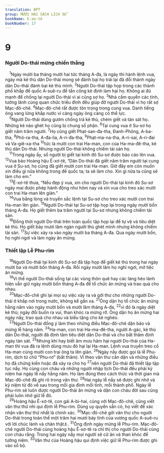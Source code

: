 ```yaml
---
translation: BPT
group: MƯƠI HAI SÁCH LỊCH SỬ
bookName: E-xơ-tê 
bookNumber: 17
---
```


<div class="title"><h1>9</h1><h3>Người Do-thái mừng chiến thắng</h3></div>
<span class="verse et_9_1"> <sup>1</sup>Ngày mười ba tháng mười hai tức tháng A-đa, là ngày thi hành lệnh vua, ngày mà kẻ thù dân Do-thái mong sẽ đánh bại họ trái lại đã đổi thành ngày dân Do-thái đánh bại kẻ thù mình.</span>
<span class="verse et_9_2"><sup>2</sup>Người Do-thái tập họp trong các thành phố khắp đế quốc A-suê-ru để tấn công kẻ định làm hại họ. Không ai đủ mạnh để chống lại người Do-thái vì ai cũng sợ họ.</span>
<span class="verse et_9_3"><sup>3</sup>Nhà cầm quyền các tỉnh, tướng lãnh cùng quan chức triều đình đều giúp đỡ người Do-thái vì họ rất sợ Mạc-đô-chê.</span>
<span class="verse et_9_4"><sup>4</sup>Mạc-đô-chê rất được tôn trọng trong cung vua. Danh tiếng ông vang lừng khắp nước vì càng ngày ông càng có thể lực.<br/></span>
<span class="verse et_9_5"> <sup>5</sup>Người Do-thái dùng gươm chống trả kẻ thù, chém giết và tàn sát họ. Những kẻ nào ghét họ cũng bị chung số phận.</span>
<span class="verse et_9_6"><sup>6</sup>Tại cung vua ở Su-sơ họ giết năm trăm người.</span>
<span class="verse et_9_7"><sup>7</sup>Họ cũng giết Phạt-san-đa-tha, Đanh-Phông, A-ba-tha,</span>
<span class="verse et_9_8"><sup>8</sup>Phô-ra-tha, A-đa-lia, A-ri-đa-tha,</span>
<span class="verse et_9_9"><sup>9</sup>Phạt-ma-na-tha, A-ri-sai, A-ri-đai và Va-giê-xa-tha</span>
<span class="verse et_9_10"><sup>10</sup>tức là mười con trai Ha-man, con của Ha-ma-đê-tha, kẻ thù dân Do-thái. Nhưng người Do-thái không chiếm tài sản họ.<br/></span>
<span class="verse et_9_11"> <sup>11</sup>Trong ngày ấy, số người bị giết tại kinh đô Su-sơ được báo cáo lên vua.</span>
<span class="verse et_9_12"><sup>12</sup>Vua bảo Hoàng hậu Ê-xơ-tê, “Dân Do-thái đã giết năm trăm người tại cung vua ở Su-sơ, họ cũng đã giết mười con trai Ha-man. Giờ đây em còn muốn xin điều gì nữa không trong đế quốc ta; ta sẽ làm cho. Xin gì nữa ta cũng sẽ làm cho em.”<br/></span>
<span class="verse et_9_13"> <sup>13</sup>Ê-xơ-tê thưa, “Nếu đẹp ý vua, xin cho người Do-thái tại kinh đô Su-sơ ngày mai được phép hành động như hôm nay và xin vua cho treo xác mười con trai Ha-man lên giàn.”<br/></span>
<span class="verse et_9_14"> <sup>14</sup>Vua bằng lòng và truyền sắc lệnh tại Su-sơ cho treo xác mười con trai Ha-man lên giàn.</span>
<span class="verse et_9_15"><sup>15</sup>Người Do-thái tại Su-sơ tập họp lại trong ngày mười bốn tháng A-đa. Họ giết thêm ba trăm người tại Su-sơ nhưng không chiếm tài sản.<br/></span>
<span class="verse et_9_16"> <sup>16</sup>Đồng thời người Do-thái trên toàn quốc tập họp lại để tự vệ và tiêu diệt kẻ thù. Họ giết bảy mươi lăm ngàn người thù ghét mình nhưng không chiếm tài sản.</span>
<span class="verse et_9_17"><sup>17</sup>Sự việc xảy ra vào ngày mười ba tháng A-đa. Qua ngày mười bốn, họ nghỉ ngơi và làm ngày ăn mừng.<br/></span>
<div class="title"><h3>Thiết lập Lễ Phu-rim</h3></div>
<span class="verse et_9_18"> <sup>18</sup>Người Do-thái tại kinh đô Su-sơ đã tập họp để giết kẻ thù trong hai ngày mười ba và mười bốn tháng A-đa. Rồi ngày mười lăm họ nghỉ ngơi, mở tiệc ăn mừng.<br/></span>
<span class="verse et_9_19"> <sup>19</sup>Vì thế người Do-thái sống tại các vùng thôn quê hay các làng hẻo lánh hiện vẫn giữ ngày mười bốn tháng A-đa để tổ chức ăn mừng và trao quà cho nhau.<br/></span>
<span class="verse et_9_20"> <sup>20</sup>Mạc-đô-chê ghi lại mọi sự việc xảy ra và gởi thư cho những người Do-thái ở khắp nơi trong nước, không kể gần xa.</span>
<span class="verse et_9_21"><sup>21</sup>Ông dặn họ tổ chức ăn mừng hằng năm vào ngày mười bốn và mười lăm tháng A-đa,</span>
<span class="verse et_9_22"><sup>22</sup>vì đó là ngày diệt kẻ thù; ngày đổi buồn ra vui, than khóc ra mừng rỡ. Ông dặn họ ăn mừng hai ngày nầy, trao quà cho nhau và biếu tặng cho kẻ nghèo.<br/></span>
<span class="verse et_9_23"> <sup>23</sup>Người Do-thái đồng ý làm theo những điều Mạc-đô-chê dặn bảo và mừng lễ hàng năm.</span>
<span class="verse et_9_24"><sup>24</sup>Ha-man, con trai Ha-ma-đê-tha, người A-gác, kẻ thù dân Do-thái, người đã định tâm tiêu diệt dân Do-thái và cho bắt thăm định ngày tàn sát.</span>
<span class="verse et_9_25"><sup>25</sup>Nhưng khi hay biết âm mưu hãm hại người Do-thái của Ha-man thì vua đã ra lệnh dùng mưu đó hại lại Ha-man. Lệnh vua truyền treo cổ Ha-man cùng mười con trai ông ta lên giàn.</span>
<span class="verse et_9_26"><sup>26</sup>Ngày nầy được gọi là lễ Phu-rim, dịch từ chữ “Phu-rơ” (bắt thăm). Vì theo văn thư căn dặn và những điều họ đã chứng kiến hoặc đã xảy ra cho họ</span>
<span class="verse et_9_27"><sup>27</sup>nên người Do-thái đã thiết lập tập tục nầy. Họ cùng con cháu và những người nhập tịch Do-thái đều phải kỷ niệm hai ngày lễ nầy hằng năm. Họ làm đúng theo cách thức và thời gian mà Mạc-đô-chê đã ghi rõ trong văn thư.</span>
<span class="verse et_9_28"><sup>28</sup>Hai ngày lễ nầy sẽ được ghi nhớ và kỷ niệm từ đó về sau trong mỗi gia đình mỗi tỉnh, mỗi thành phố. Ngày lễ Phu-rim sẽ luôn được người Do-thái ăn mừng và dặn con cháu đời sau cũng phải luôn nhớ giữ lễ đó.<br/></span>
<span class="verse et_9_29"> <sup>29</sup>Hoàng hậu Ê-xơ-tê, con gái A-bi-hai, cùng với Mạc-đô-chê, cũng viết văn thư thứ nhì qui định lễ Phu-rim. Dùng uy quyền sẵn có, họ viết để xác nhận văn thư thứ nhất là chính xác.</span>
<span class="verse et_9_30"><sup>30</sup>Mạc-đô-chê gởi văn thư cho người Do-thái trong toàn thể một trăm hai mươi bảy tỉnh của vương quốc A-suê-ru với lời chúc lành và chân thật<a data-toggle="tooltip" data-placement="bottom" title="Hay “thân hữu và chân lý.” Xa 8:19 dạy cách dân chúng nên giữ lễ.">⚓</a>.</span>
<span class="verse et_9_31"><sup>31</sup>Ông định ngày mừng lễ Phu-rim. Mạc-đô-chê người Do-thái cùng hoàng hậu Ê-xơ-tê ra chỉ thị cho người Do-thái cùng con cháu rằng: Trong hai ngày nầy mọi người sẽ cữ ăn và than khóc để tưởng niệm.</span>
<span class="verse et_9_32"><sup>32</sup>Văn thư của Hoàng hậu qui định việc giữ lễ Phu-rim được ghi vào sổ bộ.<br/></span>
